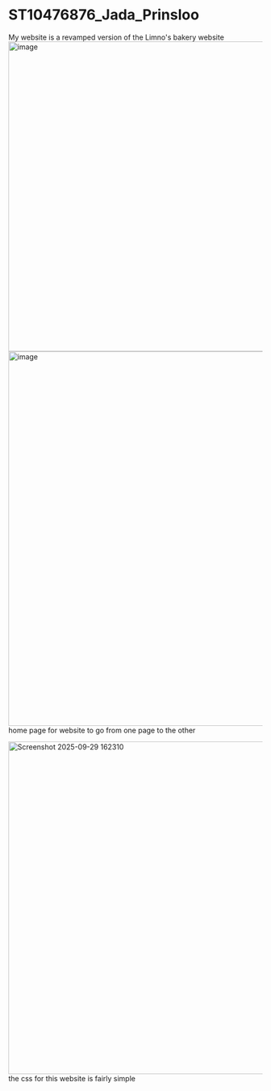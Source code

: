 # ST10476876_Jada_Prinsloo

My website is a revamped version of the Limno's bakery website 
<img width="844" height="614" alt="image" src="https://github.com/user-attachments/assets/b0a7561f-e1a2-49d0-9b1f-d197fe1638e9" />
<img width="940" height="742" alt="image" src="https://github.com/user-attachments/assets/6924b9ec-0f65-4068-84f0-00171b7269ef" />
home page for website to go from one page to the other 

<img width="726" height="659" alt="Screenshot 2025-09-29 162310" src="https://github.com/user-attachments/assets/c2cef5b5-710c-4167-a42d-c14ceed82bee" />
the css for this website is fairly simple 
